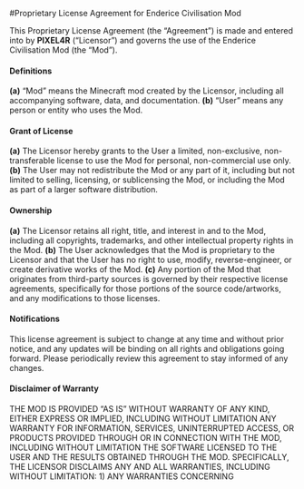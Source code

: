 #Proprietary License Agreement for Enderice Civilisation Mod

This Proprietary License Agreement (the “Agreement”) is made and entered into by **PIXEL4R** (“Licensor”) and governs the use of the Enderice Civilisation Mod (the “Mod”).

#### Definitions
**(a)** “Mod” means the Minecraft mod created by the Licensor, including all accompanying software, data, and documentation.
**(b)** “User” means any person or entity who uses the Mod.

#### Grant of License
**(a)** The Licensor hereby grants to the User a limited, non-exclusive, non-transferable license to use the Mod for personal, non-commercial use only.
**(b)** The User may not redistribute the Mod or any part of it, including but not limited to selling, licensing, or sublicensing the Mod, or including the Mod as part of a larger software distribution.

#### Ownership
**(a)** The Licensor retains all right, title, and interest in and to the Mod, including all copyrights, trademarks, and other intellectual property rights in the Mod.
**(b)** The User acknowledges that the Mod is proprietary to the Licensor and that the User has no right to use, modify, reverse-engineer, or create derivative works of the Mod.
**(c)** Any portion of the Mod that originates from third-party sources is governed by their respective license agreements, specifically for those portions of the source code/artworks, and any modifications to those licenses.

#### Notifications
This license agreement is subject to change at any time and without prior notice, and any updates will be binding on all rights and obligations going forward. Please periodically review this agreement to stay informed of any changes.


#### Disclaimer of Warranty
THE MOD IS PROVIDED “AS IS” WITHOUT WARRANTY OF ANY KIND, EITHER EXPRESS OR IMPLIED, INCLUDING WITHOUT LIMITATION ANY WARRANTY FOR INFORMATION, SERVICES, UNINTERRUPTED ACCESS, OR PRODUCTS PROVIDED THROUGH OR IN CONNECTION WITH THE MOD, INCLUDING WITHOUT LIMITATION THE SOFTWARE LICENSED TO THE USER AND THE RESULTS OBTAINED THROUGH THE MOD. SPECIFICALLY, THE LICENSOR DISCLAIMS ANY AND ALL WARRANTIES, INCLUDING WITHOUT LIMITATION: 1) ANY WARRANTIES CONCERNING
